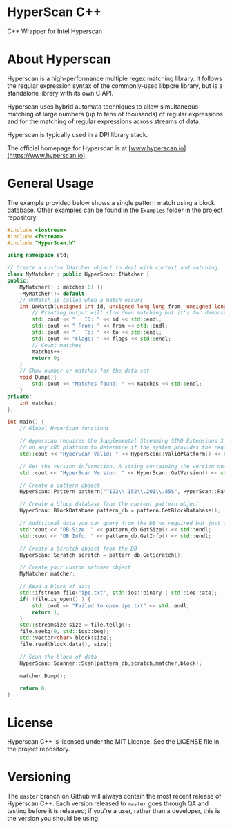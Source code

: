 # HyperScan C++
C++ Wrapper for Intel Hyperscan

# About Hyperscan

Hyperscan is a high-performance multiple regex matching library. It follows the
regular expression syntax of the commonly-used libpcre library, but is a
standalone library with its own C API.

Hyperscan uses hybrid automata techniques to allow simultaneous matching of
large numbers (up to tens of thousands) of regular expressions and for the
matching of regular expressions across streams of data.

Hyperscan is typically used in a DPI library stack.

The official homepage for Hyperscan is at [www.hyperscan.io](https://www.hyperscan.io).

# General Usage

The example provided below shows a single pattern match using a block database. Other examples can be found in the `Examples` folder in the
project repository. 

```c++
#include <iostream>
#include <fstream>
#include "HyperScan.h"

using namespace std;

// Create a custom IMatcher object to deal with context and matching.
class MyMatcher : public HyperScan::IMatcher {
public:
    MyMatcher() : matches(0) {}
    ~MyMatcher()= default;
    // OnMatch is called when a match occurs
    int OnMatch(unsigned int id, unsigned long long from, unsigned long long to, unsigned int flags) override {
        // Printing output will slow down matching but it's for demonstration purposes.
        std::cout << "   ID: " << id << std::endl;
        std::cout << " From: " << from << std::endl;
        std::cout << "   To: " << to << std::endl;
        std::cout << "Flags: " << flags << std::endl;
        // Count matches
        matches++;
        return 0;
    }
    // Show number or matches for the data set
    void Dump(){
        std::cout << "Matches found: " << matches << std::endl;
    }
private:
    int matches;
};

int main() {
    // Global HyperScan functions

    // Hyperscan requires the Supplemental Streaming SIMD Extensions 3 instruction set. This function can be called
    // on any x86 platform to determine if the system provides the required instruction set.
    std::cout << "HyperScan Valid: " << HyperScan::ValidPlatform() << std::endl;

    // Get the version information. A string containing the version number of this release build and the date of the build.
    std::cout << "HyperScan Version: " << HyperScan::GetVersion() << std::endl;

    // Create a pattern object
    HyperScan::Pattern pattern("^192\\.152\\.201\\.85$", HyperScan::Pattern::CASELESS |HyperScan::Pattern::MULTILINE );

    // Create a block database from the current pattern object
    HyperScan::BlockDatabase pattern_db = pattern.GetBlockDatabase();

    // Additional data you can query from the DB no required but just for visibility
    std::cout << "DB Size: " << pattern_db.GetSize() << std::endl;
    std::cout << "DB Info: " << pattern_db.GetInfo() << std::endl;

    // Create a Scratch object from the DB
    HyperScan::Scratch scratch = pattern_db.GetScratch();

    // Create your custom matcher object
    MyMatcher matcher;

    // Read a block of data
    std::ifstream file("ips.txt", std::ios::binary | std::ios::ate);
    if( !file.is_open() ) {
        std::cout << "Failed to open ips.txt" << std::endl;
        return 1;
    }
    std::streamsize size = file.tellg();
    file.seekg(0, std::ios::beg);
    std::vector<char> block(size);
    file.read(block.data(), size);

    // Scan the block of data
    HyperScan::Scanner::Scan(pattern_db,scratch,matcher,block);

    matcher.Dump();

    return 0;
}
```

# License

Hyperscan C++ is licensed under the MIT License. See the LICENSE file in the
project repository.

# Versioning

The `master` branch on Github will always contain the most recent release of
Hyperscan C++. Each version released to `master` goes through QA and testing before
it is released; if you're a user, rather than a developer, this is the version
you should be using.
